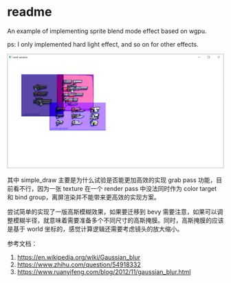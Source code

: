 # readme

An example of implementing sprite blend mode effect based on wgpu.

ps: I only implemented hard light effect, and so on for other effects.

![showcase.png](showcase.png)

其中 simple_draw 主要是为什么试验是否能更加高效的实现 grab pass 功能，目前看不行，因为一张 texture 在一个 render pass
中没法同时作为 color target 和 bind group，离屏渲染并不能带来更高效的实现方案。

尝试简单的实现了一版高斯模糊效果，如果要迁移到 bevy 需要注意，如果可以调整模糊半径，就意味着需要准备多个不同尺寸的高斯掩膜。同时，高斯掩膜的应该是基于
world 坐标的，感觉计算逻辑还需要考虑镜头的放大缩小。

参考文档：

1. https://en.wikipedia.org/wiki/Gaussian_blur
2. https://www.zhihu.com/question/54918332
3. https://www.ruanyifeng.com/blog/2012/11/gaussian_blur.html